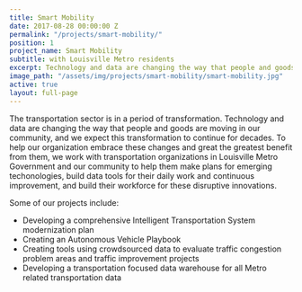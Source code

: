 ```yaml
---
title: Smart Mobility
date: 2017-08-28 00:00:00 Z
permalink: "/projects/smart-mobility/"
position: 1
project_name: Smart Mobility
subtitle: with Louisville Metro residents
excerpt: Technology and data are changing the way that people and goods are moving in our community, and we expect this transformation to continue for decades.
image_path: "/assets/img/projects/smart-mobility/smart-mobility.jpg"
active: true
layout: full-page
---
```


The transportation sector is in a period of transformation. Technology and data are changing the way that people and goods are moving in our community, and we expect this transformation to continue for decades. To help our organization embrace these changes and great the greatest benefit from them, we work with transportation organizations in Louisville Metro Government and our community to help them make plans for emerging techonologies, build data tools for their daily work and continuous improvement, and build their workforce for these disruptive innovations.

Some of our projects include:
* Developing a comprehensive Intelligent Transportation System modernization plan
* Creating an Autonomous Vehicle Playbook
* Creating tools using crowdsourced data to evaluate traffic congestion problem areas and traffic improvement projects
* Developing a transportation focused data warehouse for all Metro related transportation data
